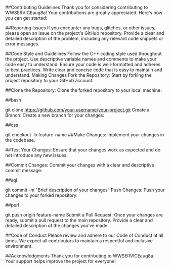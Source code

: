 ##Contributing Guidelines
Thank you for considering contributing to WWSERVICEaug8a! Your contributions are greatly appreciated. Here's how you can get started:

##Reporting Issues
If you encounter any bugs, glitches, or other issues, please open an issue on the project's GitHub repository. Provide a clear and detailed description of the problem, including any relevant code snippets or error messages.

##Code Style and Guidelines
Follow the C++ coding style used throughout the project.
Use descriptive variable names and comments to make your code easy to understand.
Ensure your code is well-formatted and adheres to best practices.
Write clear and concise code that is easy to maintain and understand.
Making Changes
Fork the Repository: Start by forking the project repository to your GitHub account.

##Clone the Repository: Clone the forked repository to your local machine:

##bash

git clone https://github.com/your-username/your-project.git
Create a Branch: Create a new branch for your changes:

##css

git checkout -b feature-name
##Make Changes: Implement your changes in the codebase.

##Test Your Changes: Ensure that your changes work as expected and do not introduce any new issues.

##Commit Changes: Commit your changes with a clear and descriptive commit message:

##sql

git commit -m "Brief description of your changes"
Push Changes: Push your changes to your forked repository:

##perl

git push origin feature-name
Submit a Pull Request: Once your changes are ready, submit a pull request to the main repository. Provide a clear and detailed description of the changes you've made.

##Code of Conduct
Please review and adhere to our Code of Conduct at all times. We expect all contributors to maintain a respectful and inclusive environment.

##Acknowledgments
Thank you for contributing to WWSERVICEaug8a. Your support helps improve the project for everyone!

